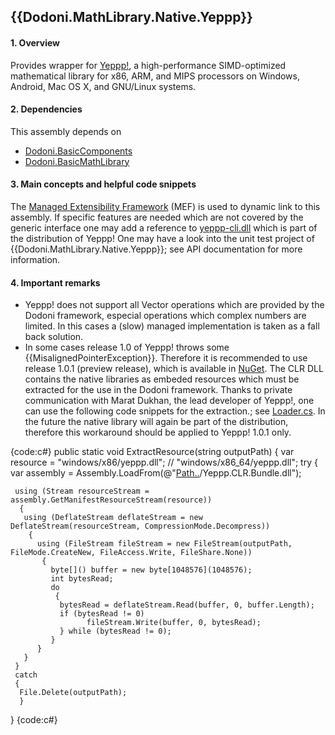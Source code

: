 ## {{Dodoni.MathLibrary.Native.Yeppp}}

#### 1. Overview
Provides wrapper for [Yeppp!](http://www.yeppp.info/),  a high-performance SIMD-optimized mathematical library for x86, ARM, and MIPS processors on Windows, Android, Mac OS X, and GNU/Linux systems.

#### 2. Dependencies
This assembly depends on 
* [Dodoni.BasicComponents](BasicComponents)
* [Dodoni.BasicMathLibrary](BasicMathLibrary)

#### 3. Main concepts and helpful code snippets
The [Managed Extensibility Framework](http://en.wikipedia.org/wiki/Managed_Extensibility_Framework) (MEF) is used to dynamic link to this assembly. If specific features are needed which are not covered by the generic interface one may add a reference to [yeppp-cli.dll](http://docs.yeppp.info/cs/index.html#GettingStarted) which is part of the distribution of Yeppp! One may have a look into the unit test project of {{Dodoni.MathLibrary.Native.Yeppp}}; see API documentation for more information.


#### 4. Important remarks
* Yeppp! does not support all Vector operations which are provided by the Dodoni framework, especial operations which complex numbers are limited. In this cases a (slow) managed implementation is taken as a fall back solution. 
* In some cases release 1.0 of Yeppp! throws some {{MisalignedPointerException}}. Therefore it is recommended to use release 1.0.1 (preview release), which is available in [NuGet](https://www.nuget.org/). The CLR DLL contains the native libraries as embeded resources which must be extracted for the use in the Dodoni framework. Thanks to private communication with Marat Dukhan, the lead developer of Yeppp!, one can use the following code snippets for the extraction.; see [Loader.cs](https://bitbucket.org/MDukhan/yeppp/src/b8db687e912bbd7e2a26dd93c348ef2d7a5febdc/bindings/clr/sources-csharp/library/Loader.cs?at=default#cl-183). In the future the native library will again be part of the distribution, therefore this workaround should be applied to Yeppp! 1.0.1 only.

{code:c#}
public static void ExtractResource(string outputPath)
{
  var resource = "windows/x86/yeppp.dll";  // "windows/x86_64/yeppp.dll";
   try
   {
    var assembly = Assembly.LoadFrom(@"[Path..](Path..)/Yeppp.CLR.Bundle.dll");

     using (Stream resourceStream = assembly.GetManifestResourceStream(resource))
      {
       using (DeflateStream deflateStream = new DeflateStream(resourceStream, CompressionMode.Decompress))
        {
          using (FileStream fileStream = new FileStream(outputPath, FileMode.CreateNew, FileAccess.Write, FileShare.None))
           {
             byte[]() buffer = new byte[1048576](1048576);
             int bytesRead;
             do
              {
               bytesRead = deflateStream.Read(buffer, 0, buffer.Length);
               if (bytesRead != 0)
                     fileStream.Write(buffer, 0, bytesRead);
               } while (bytesRead != 0);
             }
          }
       }
     }
     catch
     {
      File.Delete(outputPath);
      }
 }
{code:c#}

